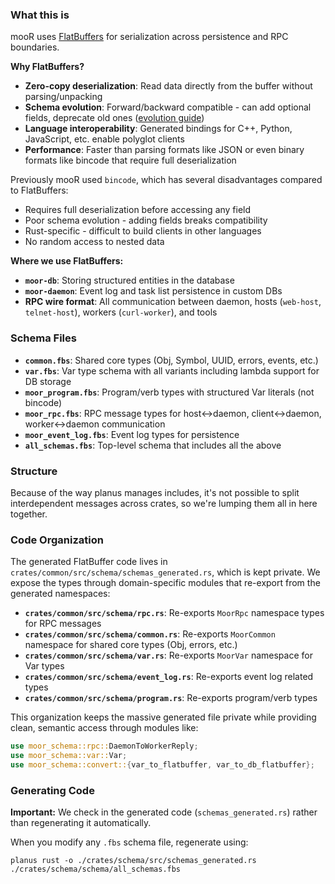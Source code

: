 ### What this is

mooR uses [FlatBuffers](https://flatbuffers.dev/) for serialization across persistence and RPC
boundaries.

**Why FlatBuffers?**

- **Zero-copy deserialization**: Read data directly from the buffer without parsing/unpacking
- **Schema evolution**: Forward/backward compatible - can add optional fields, deprecate old ones
  ([evolution guide](https://flatbuffers.dev/evolution/))
- **Language interoperability**: Generated bindings for C++, Python, JavaScript, etc. enable
  polyglot clients
- **Performance**: Faster than parsing formats like JSON or even binary formats like bincode that
  require full deserialization

Previously mooR used `bincode`, which has several disadvantages compared to FlatBuffers:

- Requires full deserialization before accessing any field
- Poor schema evolution - adding fields breaks compatibility
- Rust-specific - difficult to build clients in other languages
- No random access to nested data

**Where we use FlatBuffers:**

- **`moor-db`**: Storing structured entities in the database
- **`moor-daemon`**: Event log and task list persistence in custom DBs
- **RPC wire format**: All communication between daemon, hosts (`web-host`, `telnet-host`), workers
  (`curl-worker`), and tools

### Schema Files

- **`common.fbs`**: Shared core types (Obj, Symbol, UUID, errors, events, etc.)
- **`var.fbs`**: Var type schema with all variants including lambda support for DB storage
- **`moor_program.fbs`**: Program/verb types with structured Var literals (not bincode)
- **`moor_rpc.fbs`**: RPC message types for host↔daemon, client↔daemon, worker↔daemon communication
- **`moor_event_log.fbs`**: Event log types for persistence
- **`all_schemas.fbs`**: Top-level schema that includes all the above

### Structure

Because of the way planus manages includes, it's not possible to split interdependent messages
across crates, so we're lumping them all in here together.

### Code Organization

The generated FlatBuffer code lives in `crates/common/src/schema/schemas_generated.rs`, which is
kept private. We expose the types through domain-specific modules that re-export from the generated
namespaces:

- **`crates/common/src/schema/rpc.rs`**: Re-exports `MoorRpc` namespace types for RPC messages
- **`crates/common/src/schema/common.rs`**: Re-exports `MoorCommon` namespace for shared core types
  (Obj, errors, etc.)
- **`crates/common/src/schema/var.rs`**: Re-exports `MoorVar` namespace for Var types
- **`crates/common/src/schema/event_log.rs`**: Re-exports event log related types
- **`crates/common/src/schema/program.rs`**: Re-exports program/verb types

This organization keeps the massive generated file private while providing clean, semantic access
through modules like:

```rust
use moor_schema::rpc::DaemonToWorkerReply;
use moor_schema::var::Var;
use moor_schema::convert::{var_to_flatbuffer, var_to_db_flatbuffer};
```

### Generating Code

**Important:** We check in the generated code (`schemas_generated.rs`) rather than regenerating it
automatically.

When you modify any `.fbs` schema file, regenerate using:

```shell
planus rust -o ./crates/schema/src/schemas_generated.rs ./crates/schema/schema/all_schemas.fbs
```
